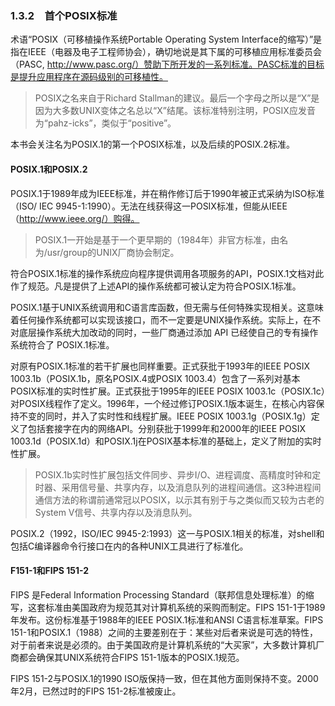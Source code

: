 ### 1.3.2　首个POSIX标准

术语“POSIX（可移植操作系统Portable Operating System Interface的缩写）”是指在IEEE（电器及电子工程师协会），确切地说是其下属的可移植应用标准委员会（PASC, http://www.pasc.org/）赞助下所开发的一系列标准。PASC标准的目标是提升应用程序在源码级别的可移植性。

> POSIX之名来自于Richard Stallman的建议。最后一个字母之所以是“X”是因为大多数UNIX变体之名总以“X”结尾。该标准特别注明，POSIX应发音为“pahz-icks”，类似于“positive”。

本书会关注名为POSIX.1的第一个POSIX标准，以及后续的POSIX.2标准。

#### POSIX.1和POSIX.2

POSIX.1于1989年成为IEEE标准，并在稍作修订后于1990年被正式采纳为ISO标准（ISO/ IEC 9945-1:1990）。无法在线获得这一POSIX标准，但能从IEEE（http://www.ieee.org/）购得。

> POSIX.1一开始是基于一个更早期的（1984年）非官方标准，由名为/usr/group的UNIX厂商协会制定。

符合POSIX.1标准的操作系统应向程序提供调用各项服务的API，POSIX.1文档对此作了规范。凡是提供了上述API的操作系统都可被认定为符合POSIX.1标准。

POSIX.1基于UNIX系统调用和C语言库函数，但无需与任何特殊实现相关。这意味着任何操作系统都可以实现该接口，而不一定要是UNIX操作系统。实际上，在不对底层操作系统大加改动的同时，一些厂商通过添加 API 已经使自己的专有操作系统符合了 POSIX.1标准。

对原有POSIX.1标准的若干扩展也同样重要。正式获批于1993年的IEEE POSIX 1003.1b（POSIX.1b，原名POSIX.4或POSIX 1003.4）包含了一系列对基本POSIX标准的实时性扩展。正式获批于1995年的IEEE POSIX 1003.1c（POSIX.1c）对POSIX线程作了定义。1996年，一个经过修订POSIX.1版本诞生，在核心内容保持不变的同时，并入了实时性和线程扩展。IEEE POSIX 1003.1g（POSIX.1g）定义了包括套接字在内的网络API。分别获批于1999年和2000年的IEEE POSIX 1003.1d（POSIX.1d）和POSIX.1j在POSIX基本标准的基础上，定义了附加的实时性扩展。

> POSIX.1b实时性扩展包括文件同步、异步I/O、进程调度、高精度时钟和定时器、采用信号量、共享内存，以及消息队列的进程间通信。这3种进程间通信方法的称谓前通常冠以POSIX，以示其有别于与之类似而又较为古老的System V信号、共享内存以及消息队列。

POSIX.2（1992，ISO/IEC 9945-2:1993）这一与POSIX.1相关的标准，对shell和包括C编译器命令行接口在内的各种UNIX工具进行了标准化。

#### F151-1和FIPS 151-2

FIPS 是Federal Information Processing Standard（联邦信息处理标准）的缩写，这套标准由美国政府为规范其对计算机系统的采购而制定。FIPS 151-1于1989年发布。这份标准基于1988年的IEEE POSIX.1标准和ANSI C语言标准草案。FIPS 151-1和POSIX.1（1988）之间的主要差别在于：某些对后者来说是可选的特性，对于前者来说是必须的。由于美国政府是计算机系统的“大买家”，大多数计算机厂商都会确保其UNIX系统符合FIPS 151-1版本的POSIX.1规范。

FIPS 151-2与POSIX.1的1990 ISO版保持一致，但在其他方面则保持不变。2000年2月，已然过时的FIPS 151-2标准被废止。

